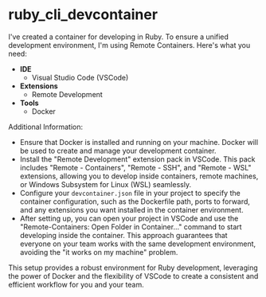 # ruby_cli_devcontainer

I've created a container for developing in Ruby. To ensure a unified development environment, I'm using Remote Containers. Here's what you need:

- **IDE**
  - Visual Studio Code (VSCode)
- **Extensions**
  - Remote Development
- **Tools**
  - Docker

Additional Information:
- Ensure that Docker is installed and running on your machine. Docker will be used to create and manage your development container.
- Install the "Remote Development" extension pack in VSCode. This pack includes "Remote - Containers", "Remote - SSH", and "Remote - WSL" extensions, allowing you to develop inside containers, remote machines, or Windows Subsystem for Linux (WSL) seamlessly.
- Configure your `devcontainer.json` file in your project to specify the container configuration, such as the Dockerfile path, ports to forward, and any extensions you want installed in the container environment.
- After setting up, you can open your project in VSCode and use the "Remote-Containers: Open Folder in Container..." command to start developing inside the container. This approach guarantees that everyone on your team works with the same development environment, avoiding the "it works on my machine" problem.

This setup provides a robust environment for Ruby development, leveraging the power of Docker and the flexibility of VSCode to create a consistent and efficient workflow for you and your team.